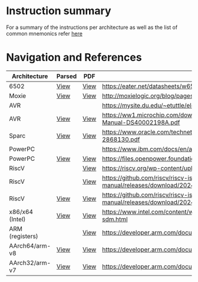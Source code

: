 # Instruction summary
For a summary of the instructions per architecture as well as the list of common mnemonics refer [here](summary.md)

# Navigation and References

| Architecture    | Parsed                    | PDF                                 | URL                                                                                          |
| --------------- | ------------------------- | ----------------------------------- | -------------------------------------------------------------------------------------------- |
| 6502            | [View](parsed/w6502.md)   | [View](pdfs/w6502.pdf)                   | https://eater.net/datasheets/w65c02s.pdf                                                     |
| Moxie           | [View](parsed/moxie.md)   | [View](pdfs/moxie.pdf)              | http://moxielogic.org/blog/pages/architecture.html                                           |
| AVR             |                           |                                     | https://mysite.du.edu/~etuttle/electron/elect70.htm                                          |
| AVR             | [View](parsed/avr.md)     | [View](pdfs/avr.pdf)                | https://ww1.microchip.com/downloads/en/DeviceDoc/AVR-Instruction-Set-Manual-DS40002198A.pdf  |
| Sparc           | [View](parsed/sparc.md)   | [View](pdfs/sparc.pdf)              | https://www.oracle.com/technetwork/sparc-architecture-2015-2868130.pdf                       |
| PowerPC         |                           |                                     | https://www.ibm.com/docs/en/aix/7.3?topic=reference-instruction-set                          |
| PowerPC         | [View](parsed/powerpc.md) | [View](pdfs/powerpc.pdf)            | https://files.openpower.foundation/s/9izgC5Rogi5Ywmm                                         |
| RiscV           |                           | [View](pdfs/riscv.pdf)              | https://riscv.org/wp-content/uploads/2017/05/riscv-spec-v2.2.pdf                             |
| RiscV           |                           | [View](pdfs/riscv-unprivileged.pdf) | https://github.com/riscv/riscv-isa-manual/releases/download/20240411/unpriv-isa-asciidoc.pdf |
| RiscV           | [View](parsed/riscv.md)   | [View](pdfs/riscv-privileged.pdf)   | https://github.com/riscv/riscv-isa-manual/releases/download/20240411/priv-isa-asciidoc.pdf   |
| x86/x64 (Intel) | [View](parsed/intel.md)   | [View](pdfs/intel.pdf)              | https://www.intel.com/content/www/us/en/developer/articles/technical/intel-sdm.html          |
| ARM (registers) |                           | [View](pdfs/aarch-registers.pdf)    | https://developer.arm.com/documentation/ddi0601/2024-09/?lang=en                             |
| AArch64/arm-v8  | [View](parsed/arm.md)     | [View](pdfs/aarch64.pdf)            | https://developer.arm.com/documentation/ddi0602/2024-09/?lang=en                             |
| AArch32/arm-v7  | [View](parsed/arm.md)     | [View](pdfs/aarch32.pdf)            | https://developer.arm.com/documentation/ddi0597/2023-03?lang=en                              |

